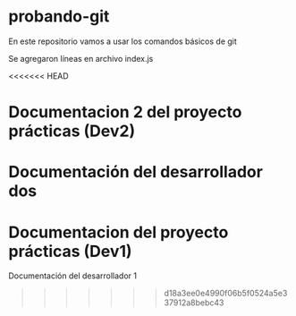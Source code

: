 # probando-git

En este repositorio vamos a usar los comandos básicos de git

Se agregaron líneas en archivo index.js

<<<<<<< HEAD
# Documentacion 2 del proyecto prácticas (Dev2)
Documentación del desarrollador dos
=======
# Documentacion del proyecto prácticas (Dev1)
Documentación del desarrollador 1

>>>>>>> d18a3ee0e4990f06b5f0524a5e337912a8bebc43
